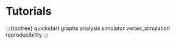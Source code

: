 # Tutorials

:::{toctree}
quickstart
graphs
analysis
simulator
vertex_simulation
reproducibility
:::
